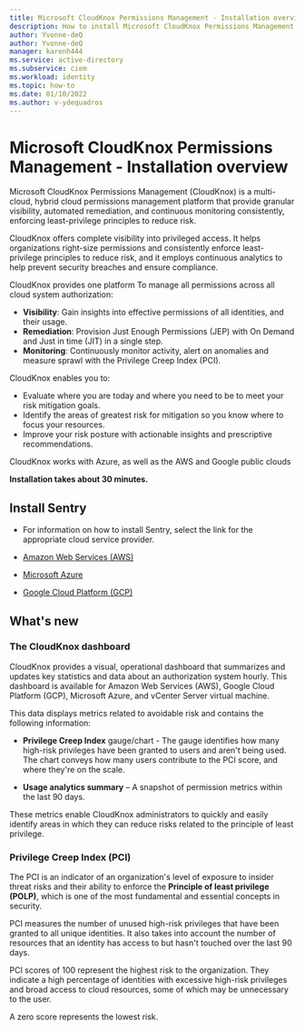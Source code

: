 ```yaml
---
title: Microsoft CloudKnox Permissions Management - Installation overview
description: How to install Microsoft CloudKnox Permissions Management.
author: Yvonne-deQ
author: Yvonne-deQ
manager: karenh444
ms.service: active-directory
ms.subservice: ciem
ms.workload: identity
ms.topic: how-to
ms.date: 01/10/2022
ms.author: v-ydequadros
---
```


# Microsoft CloudKnox Permissions Management - Installation overview

Microsoft CloudKnox Permissions Management (CloudKnox) is a multi-cloud, hybrid cloud permissions management platform that provide granular visibility, automated remediation, and continuous monitoring consistently, enforcing least-privilege principles to reduce risk. 

CloudKnox offers complete visibility into privileged access. It helps organizations right-size permissions and consistently enforce least-privilege principles to reduce risk, and it employs continuous analytics to help prevent security breaches and ensure compliance. 

CloudKnox provides one platform To manage all permissions across all cloud system authorization:

- **Visibility**: Gain insights into effective permissions of all identities, and their usage.
- **Remediation**: Provision Just Enough Permissions (JEP) with On Demand and Just in time (JIT) in a single step. 
- **Monitoring**: Continuously monitor activity, alert on anomalies and measure sprawl with the Privilege Creep Index (PCI).

CloudKnox enables you to:

- Evaluate where you are today and where you need to be to meet your risk mitigation goals.
- Identify the areas of greatest risk for mitigation so you know where to focus your resources.
- Improve your risk posture with actionable insights and prescriptive recommendations.

CloudKnox works with Azure, as well as the AWS and Google public clouds

 **Installation takes about 30 minutes.**

## Install Sentry

- For information on how to install Sentry, select the link for the appropriate cloud service provider.

- [Amazon Web Services (AWS)](https://docs.cloudknox.io/Product%20Documentation%2098db130474114c96be4b3c4f27a0b297/Sentry%20Installation%20-%20AWS%20bef8e66cf2834aa69867b628f4b0a203.html)
- [Microsoft Azure](https://docs.cloudknox.io/Product%20Documentation%2098db130474114c96be4b3c4f27a0b297/Sentry%20Installation%20-%20Azure%20905a96e3a86844dfa1f952ecc8b6cfbc.html)
- [Google Cloud Platform (GCP)](https://docs.cloudknox.io/Product%20Documentation%2098db130474114c96be4b3c4f27a0b297/Sentry%20Installation%20-%20GCP%205335bc39eca14e0592d7282ab48ba479.html)


## What's new

### The CloudKnox dashboard

CloudKnox provides a visual, operational dashboard that summarizes and
updates key statistics and data about an authorization system hourly. This dashboard is available for Amazon Web Services (AWS), Google Cloud Platform (GCP), Microsoft Azure, and vCenter Server virtual machine.  

This data displays metrics related to avoidable risk and contains the following information:

- **Privilege Creep Index** gauge/chart - The gauge identifies how many high-risk privileges have been granted to users and aren't being used. The chart conveys how many users contribute to the PCI score, and where they're on the scale.

- **Usage analytics summary** – A snapshot of permission metrics within the last 90 days.

These metrics enable CloudKnox administrators to quickly and easily identify areas in which they can reduce risks related to the principle of least privilege.

### Privilege Creep Index (PCI)

The PCI is an indicator of an organization's level of exposure to insider threat risks and their ability to enforce the **Principle of least privilege (POLP)**, which is one of the most fundamental and essential concepts in security.  

PCI measures the number of unused high-risk privileges that have been granted to all unique identities. It also takes into account the number of resources that an identity has access to but hasn't touched over the last 90 days.

PCI scores of 100 represent the highest risk to the organization. They indicate a high percentage of identities with excessive high-risk privileges and broad access to cloud resources, some of which may be unnecessary to the user.

A zero score represents the lowest risk.

<!---## Next steps--->

<!---View integrated authorization systems](cloudknox-product-integrations)--->
<!---[Configure integration with the CloudKnox API](cloudknox-integration-api.md)--->
<!---[Sign up and deploy FortSentry in your organization](cloudknox-fortsentry-registration.md)--->